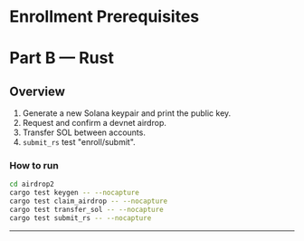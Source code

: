 # Enrollment Prerequisites

# Part B — Rust 

## Overview

1. Generate a new Solana keypair and print the public key.
2. Request and confirm a devnet airdrop.
3. Transfer SOL between accounts.
4. `submit_rs` test "enroll/submit".

### How to run

```bash
cd airdrop2
cargo test keygen -- --nocapture
cargo test claim_airdrop -- --nocapture
cargo test transfer_sol -- --nocapture
cargo test submit_rs -- --nocapture
```

---